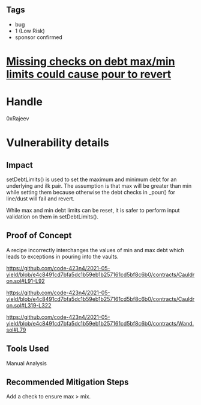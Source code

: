 ## Tags

- bug
- 1 (Low Risk)
- sponsor confirmed

# [Missing checks on debt max/min limits could cause pour to revert](https://github.com/code-423n4/2021-05-yield-findings/issues/41) 

# Handle

0xRajeev


# Vulnerability details

## Impact

setDebtLimits() is used to set the maximum and minimum debt for an underlying and ilk pair. The assumption is that max will be greater than min while setting them because otherwise the debt checks in _pour() for line/dust will fail and revert.

While max and min debt limits can be reset, it is safer to perform input validation on them in setDebtLimits().

## Proof of Concept

A recipe incorrectly interchanges the values of min and max debt which leads to exceptions in pouring into the vaults.

https://github.com/code-423n4/2021-05-yield/blob/e4c8491cd7bfa5dc1b59eb1b257161cd5bf8c6b0/contracts/Cauldron.sol#L91-L92

https://github.com/code-423n4/2021-05-yield/blob/e4c8491cd7bfa5dc1b59eb1b257161cd5bf8c6b0/contracts/Cauldron.sol#L319-L322

https://github.com/code-423n4/2021-05-yield/blob/e4c8491cd7bfa5dc1b59eb1b257161cd5bf8c6b0/contracts/Wand.sol#L79


## Tools Used

Manual Analysis

## Recommended Mitigation Steps

Add a check to ensure max > mix.

